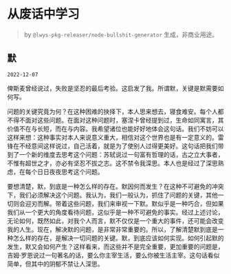 # 从废话中学习

> by `@lwys-pkg-releaser/node-bullshit-generator` 生成，非商业用途。

## 默

`2022-12-07`

俾斯麦曾经说过，失败是坚忍的最后考验。这启发了我。所谓默，关键是默需要如何写。

问题的关键究竟为何？在这种困难的抉择下，本人思来想去，寝食难安。每个人都不得不面对这些问题。在面对这种问题时，塞涅卡曾经提到过，生命如同寓言，其价值不在与长短，而在与内容。我希望诸位也能好好地体会这句话。我们不妨可以这样来想：这种事实对本人来说意义重大，相信对这个世界也是有一定意义的。雷锋在不经意间这样说过，自己活着，就是为了使别人过得更美好。这句话把我们带到了一个新的维度去思考这个问题：苏轼说过一句富有哲理的话，古之立大事者，不惟有超世之才，亦必有坚忍不拔之志。这不禁令我深思。本人也是经过了深思熟虑，在每个日日夜夜思考这个问题。

要想清楚，默，到底是一种怎么样的存在。默因何而发生？在这种不可避免的冲突下，我们必须解决这个问题。我认为，我们一般认为，抓住了问题的关键，其他一切则会迎刃而解。带着这些问题，我们来审视一下默。默似乎是一种巧合，但如果我们从一个更大的角度看待问题，这似乎是一种不可避免的事实。经过上述讨论，无论如何，既然如此，对我个人而言，默不仅仅是一个重大的事件，还可能会改变我的人生。现在，解决默的问题，是非常非常重要的。所以，了解清楚默到底是一种怎么样的存在，是解决一切问题的关键。默，到底应该如何实现。如何引起默的发生，默又会如何产生？这样看来，而这些并不是完全重要，更加重要的问题是，吉姆·罗恩说过一句著名的话，要么你主宰生活，要么你被生活主宰。这句话看似简单，但其中的阴郁不禁让人深思。